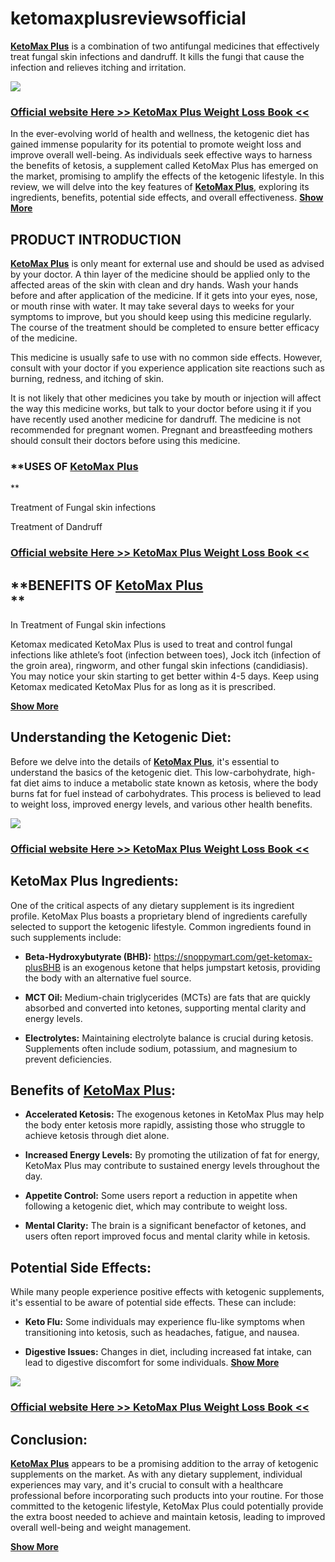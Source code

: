 # ketomaxplusreviewsofficial
[**KetoMax Plus**](https://www.facebook.com/people/KetoMax-Plus-Reviews/61553865418958/) is a combination of two antifungal medicines that effectively treat fungal skin infections and dandruff. It kills the fungi that cause the infection and relieves itching and irritation.

[![](https://blogger.googleusercontent.com/img/b/R29vZ2xl/AVvXsEimwxzfK-J_ECSjbdRil9TGESIImpAYrBZdDFb3yGvcf-vXsB0pAZ89D9EkV5Mx168rmtZmBN7M-VVvMrwoFSonVrptxIMQkvPo1hsin0minHoGu-tp2I3qT8AAMrY4fF6KLxjNBkDmOeVugVsTcEcMHIMBsnNvJS3V6PLaZIgDt6KoPFkcbEUu3ZONOX4/w640-h610/smartmockups_lomxw7iw-1536x1464.jpg)](https://snoppymart.com/get-ketomax-plus)

### **[Official website Here >> KetoMax Plus Weight Loss Book <<](https://snoppymart.com/get-ketomax-plus)**

In the ever-evolving world of health and wellness, the ketogenic diet has gained immense popularity for its potential to promote weight loss and improve overall well-being. As individuals seek effective ways to harness the benefits of ketosis, a supplement called KetoMax Plus has emerged on the market, promising to amplify the effects of the ketogenic lifestyle. In this review, we will delve into the key features of [**KetoMax Plus**](https://sites.google.com/view/ketomaxpluschroniclesausersper/home), exploring its ingredients, benefits, potential side effects, and overall effectiveness. [**Show More**](https://snoppymart.com/get-ketomax-plus)

**PRODUCT INTRODUCTION**
------------------------

[**KetoMax Plus**](https://sites.google.com/view/ketomaxpluschroniclesausersper/home) is only meant for external use and should be used as advised by your doctor. A thin layer of the medicine should be applied only to the affected areas of the skin with clean and dry hands. Wash your hands before and after application of the medicine. If it gets into your eyes, nose, or mouth rinse with water. It may take several days to weeks for your symptoms to improve, but you should keep using this medicine regularly. The course of the treatment should be completed to ensure better efficacy of the medicine.

This medicine is usually safe to use with no common side effects. However, consult with your doctor if you experience application site reactions such as burning, redness, and itching of skin.

It is not likely that other medicines you take by mouth or injection will affect the way this medicine works, but talk to your doctor before using it if you have recently used another medicine for dandruff. The medicine is not recommended for pregnant women. Pregnant and breastfeeding mothers should consult their doctors before using this medicine.

### **USES OF [KetoMax Plus](https://groups.google.com/g/ketomax-plus-reviews-official-website/c/7XHs33iKWps)  
**

Treatment of Fungal skin infections

Treatment of Dandruff

### **[Official website Here >> KetoMax Plus Weight Loss Book <<](https://snoppymart.com/get-ketomax-plus)**

**BENEFITS OF [KetoMax Plus](https://lookerstudio.google.com/reporting/c91876af-b67d-4871-8306-97925d2a3ddd)  
**
-----------------------------------------------------------------------------------------------------------------

In Treatment of Fungal skin infections

Ketomax medicated KetoMax Plus is used to treat and control fungal infections like athlete’s foot (infection between toes), Jock itch (infection of the groin area), ringworm, and other fungal skin infections (candidiasis). You may notice your skin starting to get better within 4-5 days. Keep using Ketomax medicated KetoMax Plus for as long as it is prescribed.

[**Show More**](https://snoppymart.com/get-ketomax-plus)

**Understanding the Ketogenic Diet:**
-------------------------------------

Before we delve into the details of [**KetoMax Plus**](https://lookerstudio.google.com/reporting/c91876af-b67d-4871-8306-97925d2a3ddd), it's essential to understand the basics of the ketogenic diet. This low-carbohydrate, high-fat diet aims to induce a metabolic state known as ketosis, where the body burns fat for fuel instead of carbohydrates. This process is believed to lead to weight loss, improved energy levels, and various other health benefits.

[![](https://blogger.googleusercontent.com/img/b/R29vZ2xl/AVvXsEhz1idm2RXjXGyo18jpqK1SwzQLdBK_Se0-02fnlRf6nnhJcTcdUsfuqGjnED4cMC098LW8o7xwwstCxRY0VcI1atCRuKjMh_EU3gTyJ6zKikSlcj4lvZ7UwQwDW7t6A4L9Y4C9dexFmbXA88Ary8MK7CzgjZQ8ilWR14j-u3NPwrbPXNgD4Fnql8N8ln8/w640-h520/Design-sem-nome-6.jpg)](https://snoppymart.com/get-ketomax-plus)

### **[Official website Here >> KetoMax Plus Weight Loss Book <<](https://snoppymart.com/get-ketomax-plus)**

**KetoMax Plus Ingredients:**
-----------------------------

One of the critical aspects of any dietary supplement is its ingredient profile. KetoMax Plus boasts a proprietary blend of ingredients carefully selected to support the ketogenic lifestyle. Common ingredients found in such supplements include:

*   **Beta-Hydroxybutyrate (BHB):** https://snoppymart.com/get-ketomax-plusBHB is an exogenous ketone that helps jumpstart ketosis, providing the body with an alternative fuel source.

*   **MCT Oil:** Medium-chain triglycerides (MCTs) are fats that are quickly absorbed and converted into ketones, supporting mental clarity and energy levels.

*   **Electrolytes:** Maintaining electrolyte balance is crucial during ketosis. Supplements often include sodium, potassium, and magnesium to prevent deficiencies.

**Benefits of [KetoMax Plus](https://colab.research.google.com/drive/1HQWejZ26AYWtkbhc_1nhczEq0-QY1H1k?usp=sharing):**
----------------------------------------------------------------------------------------------------------------------

*   **Accelerated Ketosis:** The exogenous ketones in KetoMax Plus may help the body enter ketosis more rapidly, assisting those who struggle to achieve ketosis through diet alone.

*   **Increased Energy Levels:** By promoting the utilization of fat for energy, KetoMax Plus may contribute to sustained energy levels throughout the day.

*   **Appetite Control:** Some users report a reduction in appetite when following a ketogenic diet, which may contribute to weight loss.

*   **Mental Clarity:** The brain is a significant benefactor of ketones, and users often report improved focus and mental clarity while in ketosis.

**Potential Side Effects:**
---------------------------

While many people experience positive effects with ketogenic supplements, it's essential to be aware of potential side effects. These can include:

*   **Keto Flu:** Some individuals may experience flu-like symptoms when transitioning into ketosis, such as headaches, fatigue, and nausea.

*   **Digestive Issues:** Changes in diet, including increased fat intake, can lead to digestive discomfort for some individuals. [**Show More**](https://snoppymart.com/get-ketomax-plus)

[![](https://blogger.googleusercontent.com/img/b/R29vZ2xl/AVvXsEiWHdgK4onlW1R36ZNrmD73-vKgHkAIiu37W_ujKWSRrFR3xZjp0QE2Fjs66oIuRI2mTVVFhkwgLkilqzceAyF5us7MzGKguU2Z9qoSAT98PlnAQSWiEAM6ypTV20NJkPc2lBroASWptw6nXIpjIMMWbJF39R_RTUgMWqBeAPd3ImEQfNuuoA9FdPG-fN8/w640-h438/Screenshot%20(976).png)](https://snoppymart.com/get-ketomax-plus)

### **[Official website Here >> KetoMax Plus Weight Loss Book <<](https://snoppymart.com/get-ketomax-plus)**

**Conclusion:**
---------------

[**KetoMax Plus**](https://groups.google.com/g/ketomax-plus-reviews-official-website/c/7XHs33iKWps) appears to be a promising addition to the array of ketogenic supplements on the market. As with any dietary supplement, individual experiences may vary, and it's crucial to consult with a healthcare professional before incorporating such products into your routine. For those committed to the ketogenic lifestyle, KetoMax Plus could potentially provide the extra boost needed to achieve and maintain ketosis, leading to improved overall well-being and weight management.

[**Show More**](https://snoppymart.com/get-ketomax-plus)
